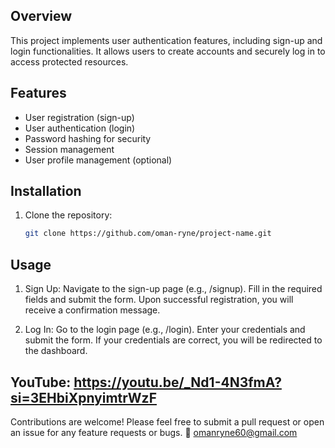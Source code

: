 ## Overview

This project implements user authentication features, including sign-up and login functionalities. It allows users to create accounts and securely log in to access protected resources.

## Features

- User registration (sign-up)
- User authentication (login)
- Password hashing for security
- Session management
- User profile management (optional)

## Installation

1. Clone the repository:
   ```bash
   git clone https://github.com/oman-ryne/project-name.git

## Usage
1. Sign Up:
Navigate to the sign-up page (e.g., /signup).
Fill in the required fields and submit the form.
Upon successful registration, you will receive a confirmation message.

2. Log In:
Go to the login page (e.g., /login).
Enter your credentials and submit the form.
If your credentials are correct, you will be redirected to the dashboard.

## YouTube: https://youtu.be/_Nd1-4N3fmA?si=3EHbiXpnyimtrWzF

Contributions are welcome! Please feel free to submit a pull request or open an issue for any feature requests or bugs. 📧 omanryne60@gmail.com

